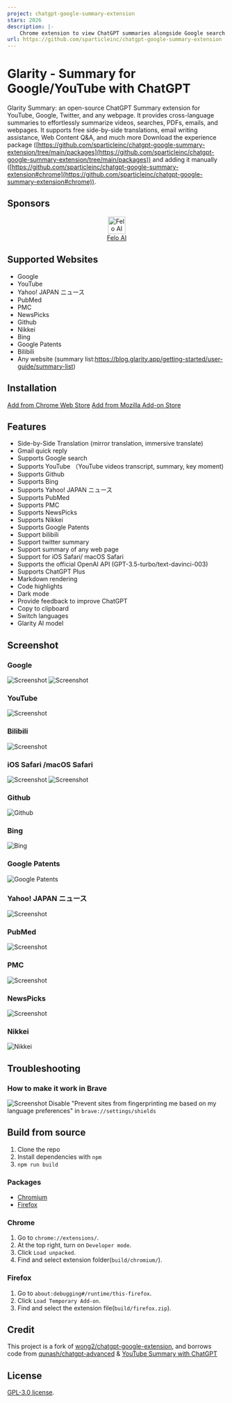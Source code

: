 ```yaml
---
project: chatgpt-google-summary-extension
stars: 2026
description: |-
    Chrome extension to view ChatGPT summaries alongside Google search results and YouTube videos, also supports Yahoo! ニュース、PubMed、PMC、NewsPicks、Github、Nikkei、 Bing、Google Patents, and any page summary.
url: https://github.com/sparticleinc/chatgpt-google-summary-extension
---
```


# Glarity - Summary for Google/YouTube with ChatGPT

Glarity Summary: an open-source ChatGPT Summary extension for YouTube, Google, Twitter, and any webpage. It provides cross-language summaries to effortlessly summarize videos, searches, PDFs, emails, and webpages. It supports free side-by-side translations, email writing assistance, Web Content Q&A, and much more
Download the experience package ([https://github.com/sparticleinc/chatgpt-google-summary-extension/tree/main/packages](https://github.com/sparticleinc/chatgpt-google-summary-extension/tree/main/packages)) and adding it manually ([https://github.com/sparticleinc/chatgpt-google-summary-extension#chrome](https://github.com/sparticleinc/chatgpt-google-summary-extension#chrome)).

## Sponsors


<p align="center">
  <a target="_blank" href="https://felo.ai">
  <img alt="Felo AI"" src="https://felo.ai/blog/img-blog/logo.svg?sanitize=true" width="40">  <br />Felo AI
  </a>
</p>

## Supported Websites

- Google
- YouTube
- Yahoo! JAPAN ニュース
- PubMed
- PMC
- NewsPicks
- Github
- Nikkei
- Bing
- Google Patents
- Bilibili
- Any website
  (summary list:https://blog.glarity.app/getting-started/user-guide/summary-list)

## Installation

[Add from Chrome Web Store](https://chrome.google.com/webstore/detail/summary-for-google-with-c/cmnlolelipjlhfkhpohphpedmkfbobjc)
[Add from Mozilla Add-on Store](https://addons.mozilla.org/zh-CN/firefox/addon/glarity/)

## Features

- Side-by-Side Translation (mirror translation, immersive translate)
- Gmail quick reply
- Supports Google search
- Supports YouTube （YouTube videos transcript, summary, key moment)
- Supports Github
- Supports Bing
- Supports Yahoo! JAPAN ニュース
- Supports PubMed
- Supports PMC
- Supports NewsPicks
- Supports Nikkei
- Supports Google Patents
- Support bilibili
- Support twitter summary
- Support summary of any web page
- Support for iOS Safari/ macOS Safari
- Supports the official OpenAI API (GPT-3.5-turbo/text-davinci-003)
- Supports ChatGPT Plus
- Markdown rendering
- Code highlights
- Dark mode
- Provide feedback to improve ChatGPT
- Copy to clipboard
- Switch languages
- Glarity AI model

## Screenshot

### Google

![Screenshot](screenshots/google-vs-chatgpt.png?raw=true)
![Screenshot](screenshots/extension-google.png?raw=true)

### YouTube

![Screenshot](screenshots/extension-youtube.jpeg?raw=true)

### Bilibili

![Screenshot](screenshots/bilibili-cn.webp?raw=true)

### iOS Safari /macOS Safari

![Screenshot](screenshots/iOS-Safari-en.webp?raw=true)
![Screenshot](screenshots/macOS-Safari-en.webp?raw=true)

### Github

![Github](screenshots/github-en.png?raw=true)

### Bing

![Bing](screenshots/bing-en.png)

### Google Patents

![Google Patents](screenshots/google-patents-en.png)

### Yahoo! JAPAN ニュース

![Screenshot](screenshots/yahoo-japan.jpg?raw=true)

### PubMed

![Screenshot](screenshots/pubmed.jpg?raw=true)

### PMC

![Screenshot](screenshots/PMC-en.png?raw=true)

### NewsPicks

![Screenshot](screenshots/newspicks-jp.jpg?raw=true)

### Nikkei

![Nikkei](screenshots/nikkei-jp.png)

## Troubleshooting

### How to make it work in Brave

![Screenshot](screenshots/brave.png?raw=true)
Disable "Prevent sites from fingerprinting me based on my language preferences" in `brave://settings/shields`

## Build from source

1. Clone the repo
2. Install dependencies with `npm`
3. `npm run build`

### Packages

- [Chromium](packages/Glarity-chromium-beta.zip)
- [Firefox](packages/Glarity-firefox-beta.zip)

### Chrome

1. Go to `chrome://extensions/`.
2. At the top right, turn on `Developer mode`.
3. Click `Load unpacked`.
4. Find and select extension folder(`build/chromium/`).

### Firefox

1. Go to `about:debugging#/runtime/this-firefox`.
2. Click `Load Temporary Add-on`.
3. Find and select the extension file(`build/firefox.zip`).

## Credit

This project is a fork of [wong2/chatgpt-google-extension](https://github.com/wong2/chatgpt-google-extension), and borrows code from [qunash/chatgpt-advanced](https://github.com/qunash/chatgpt-advanced) & [YouTube Summary with ChatGPT](https://github.com/kazuki-sf/YouTube_Summary_with_ChatGPT)

## License

[GPL-3.0 license](LICENSE).

